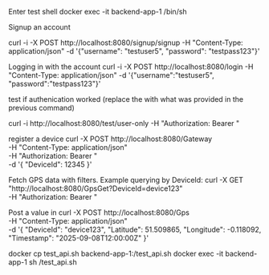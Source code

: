 Enter test shell
docker exec -it backend-app-1 /bin/sh

Signup an account

curl -i -X POST http://localhost:8080/signup/signup -H "Content-Type: application/json" -d '{"username": "testuser5", "password": "testpass123"}'


Logging in with the account
curl -i -X POST http://localhost:8080/login -H "Content-Type: application/json" -d '{"username":"testuser5", "password":"testpass123"}'



test if authenication worked (replace the <token> with what was provided in the previous command)

curl -i http://localhost:8080/test/user-only -H "Authorization: Bearer <token>"



register a device
curl -X POST http://localhost:8080/Gateway \
-H "Content-Type: application/json" \
-H "Authorization: Bearer <token>" \
-d '{
  "DeviceId": 12345
}'


Fetch GPS data with filters. Example querying by DeviceId:
curl -X GET "http://localhost:8080/GpsGet?DeviceId=device123" \
-H "Authorization: Bearer <token>"


Post a value in
curl -X POST http://localhost:8080/Gps \
-H "Content-Type: application/json" \
-d '{
"DeviceId": "device123",
"Latitude": 51.509865,
"Longitude": -0.118092,
"Timestamp": "2025-09-08T12:00:00Z"
}'


docker cp test_api.sh backend-app-1:/test_api.sh
docker exec -it backend-app-1 sh /test_api.sh
